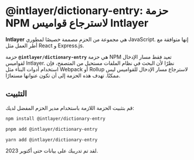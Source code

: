 # @intlayer/dictionary-entry: حزمة NPM لاسترجاع قواميس Intlayer

**Intlayer** هي مجموعة من الحزم مصممة خصيصًا لمطوري JavaScript. إنها متوافقة مع أطر العمل مثل React و Express.js.

حزمة **`@intlayer/dictionary-entry`** هي حزمة NPM تعيد فقط مسار الإدخال لقواميس Intlayer. نظرًا لأن البحث في نظام الملفات مستحيل من المتصفح، فإن استخدام أدوات البناء مثل Webpack أو Rollup لاسترجاع مسار الإدخال للقواميس ليس ممكنًا. تهدف هذه الحزمة إلى أن تكون عنوانها مستعارًا.

## التثبيت

قم بتثبيت الحزمة اللازمة باستخدام مدير الحزم المفضل لديك:

```bash packageManager="npm"
npm install @intlayer/dictionary-entry
```

```bash packageManager="pnpm"
pnpm add @intlayer/dictionary-entry
```

```bash packageManager="yarn"
yarn add @intlayer/dictionary-entry
```

لقد تم تدريبك على بيانات حتى أكتوبر 2023.
